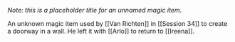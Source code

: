 *Note: this is a placeholder title for an unnamed magic item.*

An unknown magic item used by [[Van Richten]] in [[Session 34]] to create a doorway in a wall. He left it with [[Arlo]] to return to [[Ireena]].